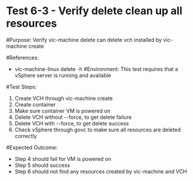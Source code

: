 Test 6-3 - Verify delete clean up all resources
=======

#Purpose:
Verify vic-machine delete can delete vch installed by vic-machine create

#References:
* vic-machine-linux delete -h
#Environment:
This test requires that a vSphere server is running and available

#Test Steps:
1. Create VCH through vic-machine create
2. Create container
3. Make sure container VM is powered on
4. Delete VCH without --force, to get delete failure
5. Delete VCH with --force, to get delete success
6. Check vSphere through govc to make sure all resources are deleted correctly

#Expected Outcome:
* Step 4 should fail for VM is powered on
* Step 5 should success
* Step 6 should not find any resources created by vic-machine and VCH
